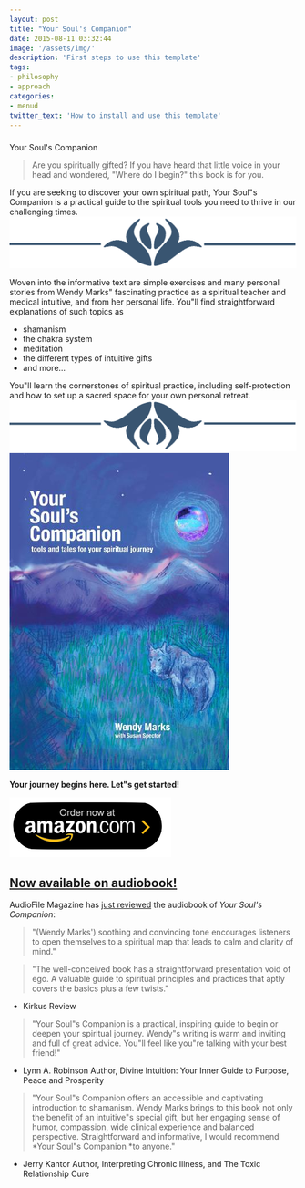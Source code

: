 ```yaml
---
layout: post
title: "Your Soul's Companion"
date: 2015-08-11 03:32:44
image: '/assets/img/'
description: 'First steps to use this template'
tags:
- philosophy
- approach
categories:
- menud
twitter_text: 'How to install and use this template'
---
```



###
Your Soul's Companion





> Are you spiritually gifted? If you have heard that little voice in your head and wondered, "Where do I begin?" this book is for you.

If you are seeking to discover your own spiritual path, Your Soul"s Companion is a practical guide to the spiritual tools you need to thrive in our challenging times.
![](img/jumbo1.png)

Woven into the informative text are simple exercises and many personal stories from Wendy Marks" fascinating practice as a spiritual teacher and medical intuitive, and from her personal life. You"ll find straightforward explanations of such topics as

* shamanism
* the chakra system
* meditation
* the different types of intuitive gifts
* and more...

You"ll learn the cornerstones of spiritual practice, including self-protection and how to set up a sacred space for your own personal retreat.
![](img/jumbo2.png)
![](img/bookcover.jpg)

**Your journey begins here. Let"s get started!**

[![](img/amazon.png)](http://www.amazon.com/Your-Souls-Companion-Spiritual-Journey/dp/1493546910)

## [Now available on audiobook!](https://www.amazon.com/Your-Souls-Companion-Spiritual-Journey/dp/B01LOQ0HDI/ref=tmm_aud_swatch_0?_encoding=UTF8&qid=&sr=)
AudioFile Magazine has [just reviewed](http://www.audiofilemagazine.com/reviews/read/124522/) the audiobook of *Your Soul's Companion*:

> "(Wendy Marks') soothing and convincing tone encourages listeners to open themselves to a spiritual map that leads to calm and clarity of mind."

> "The well-conceived book has a straightforward presentation void of ego. A valuable guide to spiritual principles and practices that aptly covers the basics plus a few twists."
- Kirkus Review
> "Your Soul"s Companion is a practical, inspiring guide to begin or deepen your spiritual journey. Wendy"s writing is warm and inviting and full of great advice. You"ll feel like you"re talking with your best friend!"
- Lynn A. Robinson
Author, Divine Intuition: Your Inner Guide to Purpose, Peace and Prosperity
> "Your Soul"s Companion offers an accessible and captivating introduction to shamanism. Wendy Marks brings to this book not only the benefit of an intuitive"s special gift, but her engaging sense of humor, compassion, wide clinical experience and balanced perspective. Straightforward and informative, I would recommend *Your Soul"s Companion *to anyone."
- Jerry Kantor
Author, Interpreting Chronic Illness, and The Toxic Relationship Cure